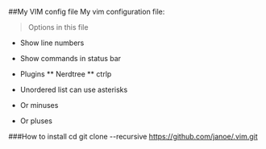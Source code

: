 ##My VIM config file
My vim configuration file:
>Options in this file

* Show line numbers
* Show commands in status bar
* Plugins
** Nerdtree
** ctrlp

* Unordered list can use asterisks
- Or minuses
+ Or pluses

###How to install
	cd
	git clone --recursive https://github.com/janoe/.vim.git 

